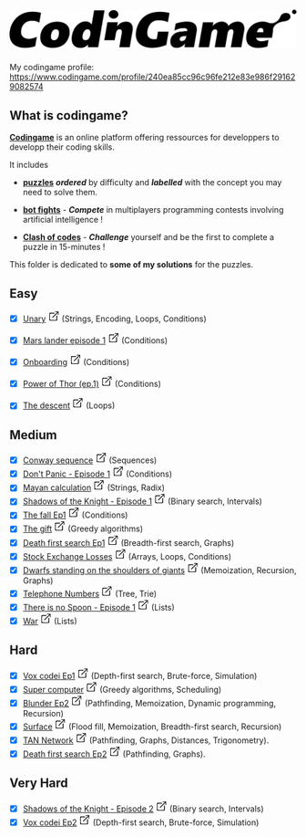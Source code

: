 # ![codingame-banner](codingame_banner.png)

My codingame profile: https://www.codingame.com/profile/240ea85cc96c96fe212e83e986f291629082574

## What is codingame?

[**Codingame**](https://www.codingame.com/training) is an online platform offering ressources for developpers to developp their coding skills.

It includes

* [**puzzles**](https://www.codingame.com/training) **_ordered_** by difficulty and **_labelled_** with the concept you may need to solve them.

* [**bot fights**](https://www.codingame.com/multiplayer/bot-programming) - **_Compete_** in multiplayers programming contests involving artificial intelligence !

* [**Clash of codes**](https://www.codingame.com/multiplayer/clashofcode) - **_Challenge_** yourself and be the first to complete a puzzle in 15-minutes !


This folder is dedicated to **some of my solutions** for the puzzles.


## Easy
- [x] [Unary](Easy/unary.py) [![](link.png)](https://www.codingame.com/training/easy/unary) (Strings, Encoding, Loops, Conditions)
- [x] [Mars lander episode 1](Easy/mars-lander-episode-1.cpp) [![](link.png)](https://www.codingame.com/training/easy/mars-lander-episode-1) (Conditions)
- [x] [Onboarding](Easy/onboarding.cpp) [![](link.png)](https://www.codingame.com/training/easy/onboarding) (Conditions)
- [x] [Power of Thor (ep.1)](Easy/power-of-thor-1.py) [![](link.png)](https://www.codingame.com/training/easy/power-of-thor-episode-1) (Conditions)
- [x] [The descent](Easy/the-descent.cpp) [![](link.png)](https://www.codingame.com/training/easy/the-descent) (Loops)


## Medium
- [x] [Conway sequence](Medium/conway-sequence.py) [![](link.png)](https://www.codingame.com/training/medium/conway-sequence) (Sequences)
- [x] [Don't Panic - Episode 1](Medium/don't-panic-episode-1.cpp) [![](link.png)](https://www.codingame.com/training/medium/don't-panic-episode-1) (Conditions)
- [x] [Mayan calculation](Medium/mayan-calculation.cpp) [![](link.png)](https://www.codingame.com/training/medium/mayan-calculation) (Strings, Radix)
- [x] [Shadows of the Knight - Episode 1](Medium/shadows-of-the-knight-episode-1.cpp) [![](link.png)](https://www.codingame.com/training/medium/shadows-of-the-knight-episode-1) (Binary search, Intervals)
- [x] [The fall Ep1](Medium/the-fall-ep1.cpp) [![](link.png)](https://www.codingame.com/training/medium/the-fall-episode-1) (Conditions)
- [x] [The gift](Medium/the-gift.cpp) [![](link.png)](https://www.codingame.com/training/medium/the-gift) (Greedy algorithms)
- [x] [Death first search Ep1](Medium/death-first-search-ep1.py) [![](link.png)](https://www.codingame.com/training/medium/death-first-search-episode-1) (Breadth-first search, Graphs)
- [x] [Stock Exchange Losses](Medium/stock_exchange_losses.py) [![](link.png)](https://www.codingame.com/training/medium/stock-exchange-losses) (Arrays, Loops, Conditions)
- [x] [Dwarfs standing on the shoulders of giants](Medium/dwarfs_standing_on_the_shoulders_of_giants.py) [![](link.png)](https://www.codingame.com/training/medium/dwarfs-standing-on-the-shoulders-of-giants) (Memoization, Recursion, Graphs)
- [x] [Telephone Numbers](Medium/telephone-numbers.cpp) [![](link.png)](https://www.codingame.com/training/medium/telephone-numbers) (Tree, Trie)
- [x] [There is no Spoon - Episode 1](Medium/there-is-no-spoon-episode-1.cpp) [![](link.png)](https://www.codingame.com/training/medium/there-is-no-spoon-episode-1) (Lists)
- [x] [War](Medium/war.cpp) [![](link.png)](https://www.codingame.com/training/medium/winamax-battle) (Lists)

## Hard
- [x] [Vox codei Ep1](Hard/vox-codei-ep1.cpp) [![](link.png)](https://www.codingame.com/training/hard/vox-codei-episode-1) (Depth-first search, Brute-force, Simulation)
- [x] [Super computer](Hard/super-computer.cpp) [![](link.png)](https://www.codingame.com/training/hard/super-computer) (Greedy algorithms, Scheduling)
- [x] [Blunder Ep2](Hard/blunder-ep2.py) [![](link.png)](https://www.codingame.com/training/hard/blunder-episode-2) (Pathfinding, Memoization, Dynamic programming, Recursion)
- [x] [Surface](Hard/surface.cpp) [![](link.png)](https://www.codingame.com/training/hard/surface) (Flood fill, Memoization, Breadth-first search, Recursion)
- [x] [TAN Network](Hard/tan_network.py) [![](link.png)](https://www.codingame.com/ide/puzzle/tan-network) (Pathfinding, Graphs, Distances, Trigonometry).
- [x] [Death first search Ep2](Hard/death-first-search-ep2.py) [![](link.png)](https://www.codingame.com/training/hard/death-first-search-episode-2) (Pathfinding, Graphs).

## Very Hard
- [x] [Shadows of the Knight - Episode 2](Very-hard/shadows-of-the-knight-episode-2.py) [![](link.png)](https://www.codingame.com/training/expert/shadows-of-the-knight-episode-2) (Binary search, Intervals)
- [x] [Vox codei Ep2](Very-hard/vox-codei-ep2.cpp) [![](link.png)](https://www.codingame.com/training/hard/vox-codei-episode-2) (Depth-first search, Brute-force, Simulation)
